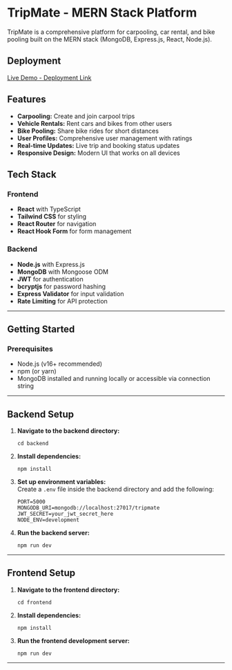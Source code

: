 # TripMate - MERN Stack Platform

TripMate is a comprehensive platform for carpooling, car rental, and bike pooling built on the MERN stack (MongoDB, Express.js, React, Node.js).

## Deployment

[Live Demo - Deployment Link](https://tripmate-1-e2ea.vercel.app)


## Features

- **Carpooling:** Create and join carpool trips
- **Vehicle Rentals:** Rent cars and bikes from other users
- **Bike Pooling:** Share bike rides for short distances
- **User Profiles:** Comprehensive user management with ratings
- **Real-time Updates:** Live trip and booking status updates
- **Responsive Design:** Modern UI that works on all devices

## Tech Stack

### Frontend

- **React** with TypeScript
- **Tailwind CSS** for styling
- **React Router** for navigation
- **React Hook Form** for form management

### Backend

- **Node.js** with Express.js
- **MongoDB** with Mongoose ODM
- **JWT** for authentication
- **bcryptjs** for password hashing
- **Express Validator** for input validation
- **Rate Limiting** for API protection

---

## Getting Started

### Prerequisites

- Node.js (v16+ recommended)
- npm (or yarn)
- MongoDB installed and running locally or accessible via connection string

---

## Backend Setup

1. **Navigate to the backend directory:**
    ```
    cd backend
    ```

2. **Install dependencies:**
    ```
    npm install
    ```

3. **Set up environment variables:**  
   Create a `.env` file inside the backend directory and add the following:
    ```
    PORT=5000
    MONGODB_URI=mongodb://localhost:27017/tripmate
    JWT_SECRET=your_jwt_secret_here
    NODE_ENV=development
    ```

4. **Run the backend server:**
    ```
    npm run dev
    ```

---

## Frontend Setup

1. **Navigate to the frontend directory:**
    ```
    cd frontend
    ```

2. **Install dependencies:**
    ```
    npm install
    ```

3. **Run the frontend development server:**
    ```
    npm run dev
    ```

---





